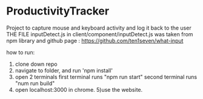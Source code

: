 # ProductivityTracker
Project to capture mouse and keyboard activity and log it back to the user
THE FILE inputDetect.js in client/component/inputDetect.js was taken from npm library and github page : https://github.com/ten1seven/what-input

how to run: 
1) clone down repo
2) navigate to folder, and run 'npm install'
3) open 2 terminals
    first terminal runs "npm run start"
    second terminal runs "num run build"
4) open localhost:3000 in chrome. 
5)use the website.
